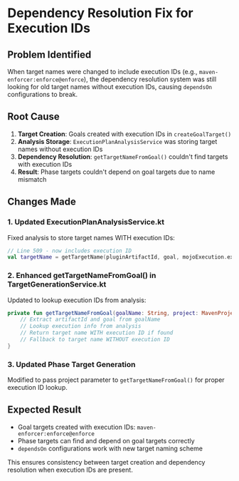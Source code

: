 # Dependency Resolution Fix for Execution IDs

## Problem Identified
When target names were changed to include execution IDs (e.g., `maven-enforcer:enforce@enforce`), the dependency resolution system was still looking for old target names without execution IDs, causing `dependsOn` configurations to break.

## Root Cause
1. **Target Creation**: Goals created with execution IDs in `createGoalTarget()`
2. **Analysis Storage**: `ExecutionPlanAnalysisService` was storing target names without execution IDs
3. **Dependency Resolution**: `getTargetNameFromGoal()` couldn't find targets with execution IDs
4. **Result**: Phase targets couldn't depend on goal targets due to name mismatch

## Changes Made

### 1. Updated ExecutionPlanAnalysisService.kt
Fixed analysis to store target names WITH execution IDs:
```kotlin
// Line 509 - now includes execution ID
val targetName = getTargetName(pluginArtifactId, goal, mojoExecution.executionId)
```

### 2. Enhanced getTargetNameFromGoal() in TargetGenerationService.kt
Updated to lookup execution IDs from analysis:
```kotlin
private fun getTargetNameFromGoal(goalName: String, project: MavenProject): String {
    // Extract artifactId and goal from goalName
    // Lookup execution info from analysis
    // Return target name WITH execution ID if found
    // Fallback to target name WITHOUT execution ID
}
```

### 3. Updated Phase Target Generation
Modified to pass project parameter to `getTargetNameFromGoal()` for proper execution ID lookup.

## Expected Result
- Goal targets created with execution IDs: `maven-enforcer:enforce@enforce`
- Phase targets can find and depend on goal targets correctly
- `dependsOn` configurations work with new target naming scheme

This ensures consistency between target creation and dependency resolution when execution IDs are present.